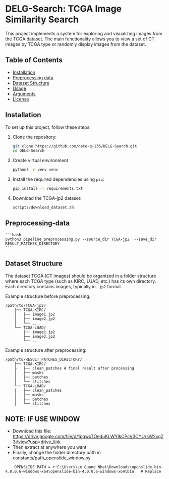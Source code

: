 
# DELG-Search: TCGA Image Similarity Search

This project implements a system for exploring and visualizing images from the TCGA dataset. The main functionality allows you to view a set of CT images by TCGA type or randomly display images from the dataset.

## Table of Contents

- [Installation](#installation)
- [Preprocessing data](#Preprocessing-data)
- [Dataset Structure](#dataset-structure)
- [Usage](#usage)
- [Arguments](#arguments)
- [License](#license)


## Installation
To set up this project, follow these steps:

1. Clone the repository:
    ```bash
    git clone https://github.com/nate-q-136/DELG-Search.git
    cd DELG-Search
    ```

2. Create virtual environment
    ```bash
    python3 -m venv venv
    ```
3. Install the required dependencies using `pip`:
    ```bash
    pip install -r requirements.txt
    ```
4. Download the TCGA-jp2 dataset:
    ```bash
    scripts/download_dataset.sh
    ```

## Preprocessing-data
    ```bash
    python3 pipeline_preprocessing.py --source_dir TCGA-jp2  --save_dir RESULT_PATCHES_DIRECTORY
    ```

## Dataset Structure

The dataset TCGA (CT images) should be organized in a folder structure where each TCGA type (such as KIRC, LUAD, etc.) has its own directory. Each directory contains images, typically in `.jp2` format.

Example structure before preprocessing:

```
/path/to/TCGA-jp2/
    ├── TCGA-KIRC/
    │   ├── image1.jp2
    │   ├── image2.jp2
    │   └── ...
    └── TCGA-LUAD/
        ├── image1.jp2
        ├── image2.jp2
        └── ...
```

Example structure after preprocessing:

```
/path/to/RESULT_PATCHES_DIRECTORY/
    ├── TCGA-KIRC/
    ├   ├── clean_patches # final result after processing
    │   ├── masks
    │   ├── patches
    │   └── stitches
    └── TCGA-LUAD/
    |   ├── clean_patches
    │   ├── masks
    │   ├── patches
    │   └── stitches
```

## NOTE: IF USE WINDOW
- Download this file: https://drive.google.com/file/d/1pgwxTOeduKLWYlkCPcV3CYUrsW2xgZ3i/view?usp=drive_link
- Then extract at anywhere you want
- Finally, change the folder directory path in constants/path_openslide_window.py
```
    OPENSLIDE_PATH = r'C:\Users\Le Quang Nhat\Downloads\openslide-bin-4.0.0.6-windows-x64\openslide-bin-4.0.0.6-windows-x64\bin'  # Replace 
```